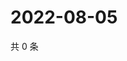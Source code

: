 # 2022-08-05

共 0 条

<!-- BEGIN WEIBO -->
<!-- 最后更新时间 Fri Aug 05 2022 00:24:37 GMT+0800 (China Standard Time) -->

<!-- END WEIBO -->
